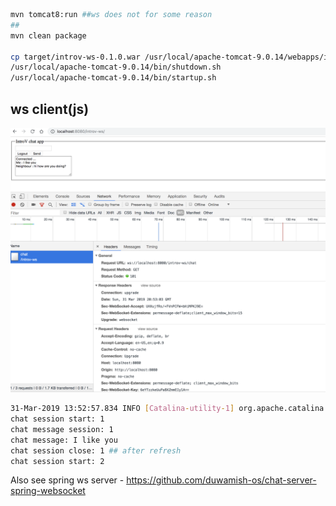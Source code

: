 
```bash
mvn tomcat8:run ##ws does not for some reason
## 
mvn clean package

cp target/introv-ws-0.1.0.war /usr/local/apache-tomcat-9.0.14/webapps/introv-ws.war
/usr/local/apache-tomcat-9.0.14/bin/shutdown.sh
/usr/local/apache-tomcat-9.0.14/bin/startup.sh
```

ws client(js)
-------

![](ws_connected_messaging.png)

```bash
31-Mar-2019 13:52:57.834 INFO [Catalina-utility-1] org.apache.catalina.startup.HostConfig.deployWAR Deployment of web application archive [/usr/local/apache-tomcat-9.0.14/webapps/introv-ws.war] has finished in [82] ms
chat session start: 1
chat message session: 1
chat message: I like you
chat session close: 1 ## after refresh
chat session start: 2
```

Also see spring ws server - https://github.com/duwamish-os/chat-server-spring-websocket
